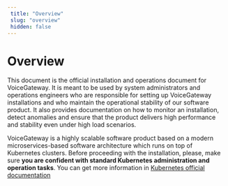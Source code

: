 ```yaml
---
 title: "Overview" 
 slug: "overview" 
 hidden: false
---
```


# Overview

This document is the official installation and operations document for VoiceGateway. It is meant to be used by system administrators and operations engineers who are responsible for setting up VoiceGateway installations and who maintain the operational stability of our software product. It also provides documentation on how to monitor an installation, detect anomalies and ensure that the product delivers high performance and stability even under high load scenarios.

VoiceGateway is a highly scalable software product based on a modern microservices-based software architecture which runs on top of Kubernetes clusters. Before proceeding with the installation, please, make sure **you are confident with standard Kubernetes administration and operation tasks**. You can get more information in [Kubernetes official documentation](https://kubernetes.io/)
